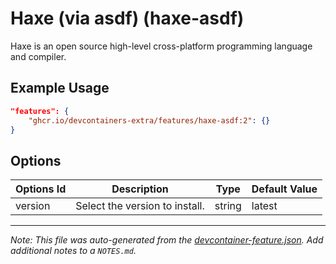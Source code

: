 
# Haxe (via asdf) (haxe-asdf)

Haxe is an open source high-level cross-platform programming language and compiler.

## Example Usage

```json
"features": {
    "ghcr.io/devcontainers-extra/features/haxe-asdf:2": {}
}
```

## Options

| Options Id | Description | Type | Default Value |
|-----|-----|-----|-----|
| version | Select the version to install. | string | latest |



---

_Note: This file was auto-generated from the [devcontainer-feature.json](devcontainer-feature.json).  Add additional notes to a `NOTES.md`._
